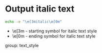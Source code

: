 # Output italic text

```bash
echo -e "\e[3mitalic\e[0m"
```

- \e[3m - starting symbol for italic text style
- \e[0m - ending symbol for italic text style

group: text_style
